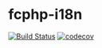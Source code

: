 # fcphp-i18n

[![Build Status](https://travis-ci.org/00F100/fcphp-i18n.svg?branch=master)](https://travis-ci.org/00F100/fcphp-i18n) [![codecov](https://codecov.io/gh/00F100/fcphp-i18n/branch/master/graph/badge.svg)](https://codecov.io/gh/00F100/fcphp-i18n)